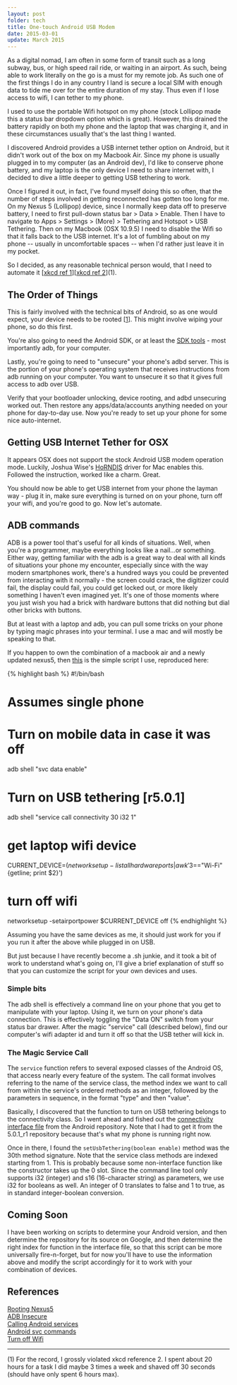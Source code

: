 ```yaml
---
layout: post
folder: tech
title: One-touch Android USB Modem
date: 2015-03-01
update: March 2015
---
```


As a digital nomad, I am often in some form of transit such as a long subway, bus, or high speed rail ride, or waiting in an airport. As such, being able to work literally on the go is a must for my remote job. As such one of the first things I do in any country I land is secure a local SIM with enough data to tide me over for the entire duration of my stay. Thus even if I lose access to wifi, I can tether to my phone.

I used to use the portable Wifi hotspot on my phone (stock Lollipop made this a status bar dropdown option which is great). However, this drained the battery rapidly on both my phone and the laptop that was charging it, and in these circumstances usually that's the last thing I wanted.

I discovered Android provides a USB internet tether option on Android, but it didn't work out of the box on my Macbook Air. Since my phone is usually plugged in to my computer (as an Android dev), I'd like to conserve phone battery, and my laptop is the only device I need to share internet with, I decided to dive a little deeper to getting USB tethering to work.

Once I figured it out, in fact, I've found myself doing this so often, that the number of steps involved in getting reconnected has gotten too long for me. On my Nexus 5 (Lollipop) device, since I normally keep data off to preserve battery, I need to first pull-down status bar > Data > Enable. Then I have to navigate to Apps > Settings > (More) > Tethering and Hotspot > USB Tethering. Then on my Macbook (OSX 10.9.5) I need to disable the Wifi so that it falls back to the USB internet. It's a lot of fumbling about on my phone -- usually in uncomfortable spaces -- when I'd rather just leave it in my pocket.

So I decided, as any reasonable technical person would, that I need to automate it \[[xkcd ref 1](http://xkcd.com/1205/)\]\[[xkcd ref 2](http://xkcd.com/1319/)\](1).

## The Order of Things
This is fairly involved with the technical bits of Android, so as one would expect, your device needs to be rooted \[[1](#references)\]. This might involve wiping your phone, so do this first.

You're also going to need the Android SDK, or at least the [SDK tools](http://developer.android.com/sdk/index.html#Other) - most importantly adb, for your computer.

Lastly, you're going to need to "unsecure" your phone's adbd server. This is the portion of your phone's operating system that receives instructions from adb running on your computer. You want to unsecure it so that it gives full access to adb over USB.

Verify that your bootloader unlocking, device rooting, and adbd unsecuring worked out. Then restore any apps/data/accounts anything needed on your phone for day-to-day use. Now you're ready to set up your phone for some nice auto-internet.

## Getting USB Internet Tether for OSX
It appears OSX does not support the stock Android USB modem operation mode. Luckily, Joshua Wise's [HoRNDIS](http://joshuawise.com/horndis) driver for Mac enables this. Followed the instruction, worked like a charm. Great.

You should now be able to get USB internet from your phone the layman way - plug it in, make sure everything is turned on on your phone, turn off your wifi, and you're good to go. Now let's automate.

## ADB commands
ADB is a power tool that's useful for all kinds of situations. Well, when you're a programmer, maybe everything looks like a nail...or something. Either way, getting familiar with the adb is a great way to deal with all kinds of situations your phone my encounter, especially since with the way modern smartphones work, there's a hundred ways you could be prevented from interacting with it normally - the screen could crack, the digitizer could fail, the display could fail, you could get locked out, or more likely something I haven't even imagined yet. It's one of those moments where you just wish you had a brick with hardware buttons that did nothing but dial other bricks with buttons.

But at least with a laptop and adb, you can pull some tricks on your phone by typing magic phrases into your terminal. I use a mac and will mostly be speaking to that.

If you happen to own the combination of a macbook air and a newly updated nexus5, then [this](../webtoys/phonenet.sh) is the simple script I use, reproduced here:

{% highlight bash %}
#!/bin/bash   

# Assumes single phone
# Turn on mobile data in case it was off
adb shell "svc data enable"
# Turn on USB tethering [r5.0.1]
adb shell "service call connectivity 30 i32 1"

# get laptop wifi device
CURRENT_DEVICE=$(networksetup -listallhardwareports | awk '$3=="Wi-Fi" {getline; print $2}')
# turn off wifi
networksetup -setairportpower $CURRENT_DEVICE off
{% endhighlight %}

Assuming you have the same devices as me, it should just work for you if you run it after the above while plugged in on USB.

But just because I have recently become a .sh junkie, and it took a bit of work to understand what's going on, I'll give a brief explanation of stuff so that you can customize the script for your own devices and uses.

### Simple bits
The adb shell is effectively a command line on your phone that you get to manipulate with your laptop. Using it, we turn on your phone's data connection. This is effectively toggling the "Data ON" switch from your status bar drawer.
After the magic "service" call (described below), find our computer's wifi adapter id and turn it off so that the USB tether will kick in.

### The Magic Service Call
The `service` function refers to several exposed classes of the Android OS, that access nearly every feature of the system. The call format involves referring to the name of the service class, the method index we want to call from within the service's ordered methods as an integer, followed by the parameters in sequence, in the format "type" and then "value".

Basically, I discovered that the function to turn on USB tethering belongs to the connectivity class. So I went ahead and fished out the [connectivity interface file](https://android.googlesource.com/platform/frameworks/base/+/android-5.0.1_r1/core/java/android/net/IConnectivityManager.aidl) from the Android repository. Note that I had to get it from the 5.0.1_r1 repository because that's what my phone is running right now. 

Once in there, I found the `setUsbTethering(boolean enable)` method was the 30th method signature. Note that the service class methods are indexed starting from 1. This is probably because some non-interface function like the constructor takes up the 0 slot. Since the command line tool only supports i32 (integer) and s16 (16-character string) as parameters, we use i32 for booleans as well. An integer of 0 translates to false and 1 to true, as in standard integer-boolean conversion.

## Coming Soon
I have been working on scripts to determine your Android version, and then determine the repository for its source on Google, and then determine the right index for function in the interface file, so that this script can be more universally fire-n-forget, but for now you'll have to use the information above and modify the script accordingly for it to work with your combination of devices.

## References
[Rooting Nexus5](http://www.androidrootz.com/2013/11/how-to-root-nexus-5-windowsmaclinuxubun.html) <br>
[ADB Insecure](http://forum.xda-developers.com/showthread.php?t=1687590) <br>
[Calling Android services](http://ktnr74.blogspot.tw/2014/09/calling-android-services-from-adb-shell.html) <br>
[Android svc commands](https://thangamaniarun.wordpress.com/2013/04/19/useful-android-adb-commands-over-usbwi-fi/) <br>
[Turn off Wifi](http://www.dgkapps.com/blog/osx-tips/osx-tips-turn-off-wifi-from-the-command-line/)

- - -
(1) For the record, I grossly violated xkcd reference 2. I spent about 20 hours for a task I did maybe 3 times a week and shaved off 30 seconds (should have only spent 6 hours max).